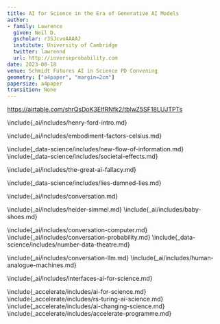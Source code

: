```yaml
---
title: AI for Science in the Era of Generative AI Models
author:
- family: Lawrence
  given: Neil D.
  gscholar: r3SJcvoAAAAJ
  institute: University of Cambridge
  twitter: lawrennd
  url: http://inverseprobability.com
date: 2023-08-18
venue: Schmidt Futures AI in Science PD Convening
geometry: ["a4paper", "margin=2cm"]
papersize: a4paper
transition: None
---
```


<https://airtable.com/shrQsDoK3ElfRNfk2/tblwZ5SF18LUJTPTs>

<!--Mention Kuhn and paradigm shifts and Popper and refutation.-->

<!--Machine as a way of encoding paradigms -->

<!--What about intellectual debt and Ai for science. Idea: overall intellectual debt could get better or worse depending on how we deploy HAMs.-->

<!-- Faster horse -->
\include{_ai/includes/henry-ford-intro.md}

<!-- Embodiment Factors -->
\include{_ai/includes/embodiment-factors-celsius.md}

<!-- Information Triangle -->
\include{_data-science/includes/new-flow-of-information.md}
\include{_data-science/includes/societal-effects.md}

<!-- AI Fallacy -->
\include{_ai/includes/the-great-ai-fallacy.md}

<!-- Mathematical Statistics -->
\include{_data-science/includes/lies-damned-lies.md}

<!-- Conversation -->
\include{_ai/includes/conversation.md}

<!-- Fritz Heider -->
\include{_ai/includes/heider-simmel.md}
\include{_ai/includes/baby-shoes.md}
<!-- Conversation LLM -->
\include{_ai/includes/conversation-computer.md}
\include{_ai/includes/conversation-probability.md}
\include{_data-science/includes/number-data-theatre.md}
<!--\include{_psychology/includes/selective-attention-bias.md}-->
<!--include{_data-science/includes/data-selection-attention-bias.md}-->
\include{_ai/includes/conversation-llm.md}
\include{_ai/includes/human-analogue-machines.md}

<!-- Interfaces AI for Science -->
\include{_ai/includes/interfaces-ai-for-science.md}

\include{_accelerate/includes/ai-for-science.md}
\include{_accelerate/includes/rs-turing-ai-science.md}
\include{_accelerate/includes/ai-changing-science.md}
\include{_accelerate/includes/accelerate-programme.md}
<!--include{_compsci/includes/j-j-thomson.md}-->
